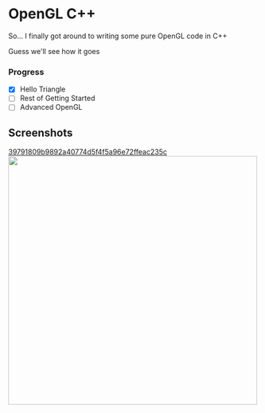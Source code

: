 # OpenGL C++
So... I finally got around to writing some pure OpenGL code in C++

Guess we'll see how it goes


### Progress
- [X] Hello Triangle
- [ ] Rest of Getting Started
- [ ] Advanced OpenGL

## Screenshots
[39791809b9892a40774d5f4f5a96e72ffeac235c](https://github.com/JasonGrace2282/learn-gl/tree/39791809b9892a40774d5f4f5a96e72ffeac235c)
<img src="https://github.com/JasonGrace2282/learn-gl/assets/110117391/b485d4e3-6b7b-44ec-aaea-110de7601747" width="500">

